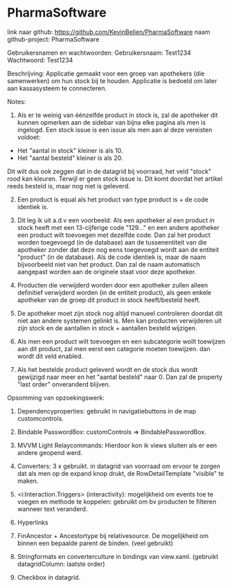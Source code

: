 # PharmaSoftware

link naar github: https://github.com/KevinBelien/PharmaSoftware
naam github-project: PharmaSoftware

Gebruikersnamen en wachtwoorden:
Gebruikersnaam: Test1234    Wachtwoord: Test1234

Beschrijving: 
Applicatie gemaakt voor een groep van apothekers (die samenwerken) om hun stock bij te houden.
Applicatie is bedoeld om later aan kassasysteem te connecteren.

Notes:
1. Als er te weinig van éénzelfde product in stock is, zal de apotheker dit kunnen opmerken aan de sidebar van bijna elke pagina als men is ingelogd.
Een stock issue is een issue als men aan al deze vereisten voldoet:
  - Het "aantal in stock" kleiner is als 10.
  - Het "aantal besteld" kleiner is als 20.
  
Dit wilt dus ook zeggen dat in de datagrid bij voorraad, het veld "stock" rood kan kleuren. 
Terwijl er geen stock issue is. Dit komt doordat het artikel reeds besteld is, maar nog niet is geleverd.

2. Een product is equal als het product van type product is + de code identiek is.

3. Dit leg ik uit a.d.v een voorbeeld:
  Als een apotheker al een product in stock heeft met een 13-cijferige code "129..." en een andere apotheker een product wilt toevoegen met dezelfde code.
  Dan zal het product worden toegevoegd (in de database) aan de tussenentiteit van die apotheker zonder dat deze nog eens toegevoegd wordt aan de entiteit "product" (in de database).
  Als de code identiek is, maar de naam bijvoorbeeld niet van het product. Dan zal de naam automatisch aangepast worden aan de originele staat voor deze apotheker.
  
4. Producten die verwijderd worden door een apotheker zullen alleen definitief verwijderd worden (in de entiteit product), als geen enkele apotheker van de groep dit product in stock heeft/besteld heeft.

5. De apotheker moet zijn stock nog altijd manueel controleren doordat dit niet aan andere systemen gelinkt is. Men kan producten verwijderen uit zijn stock en de aantallen in stock + aantallen besteld wijzigen. 

6. Als men een product wilt toevoegen en een subcategorie woilt toewijzen aan dit product, zal men eerst een categorie moeten toewijzen. dan wordt dit veld enabled.

7. Als het bestelde product geleverd wordt en de stock dus wordt gewijzigd naar meer en het "aantal besteld" naar 0. Dan zal de property "last order" onveranderd blijven. 

Opsomming van opzoekingswerk:
1. Dependencyproperties: gebruikt in navigatiebuttons in de map customcontrols.

2. Bindable PasswordBox: customControls => BindablePasswordBox.

3. MVVM Light Relaycommands: Hierdoor kon ik views sluiten als er een andere geopend werd.

4. Converters: 3 x gebruikt. in datagrid van voorraad om ervoor te zorgen dat als men op de expand knop drukt, de RowDetailTemplate "visible" te maken.

5. <i:Interaction.Triggers> (interactivity): mogelijkheid om events toe te voegen en methode te koppelen: gebruikt om bv producten te filteren wanneer text veranderd.

6. Hyperlinks

7. FinAncestor + Ancestortype bij relativesource. De mogelijkheid om binnen een bepaalde parent de binden. (veel gebruikt)

8. Stringformats en converterculture in bindings van view.xaml. (gebruikt datagridColumn: laatste order)

9. Checkbox in datagrid.


